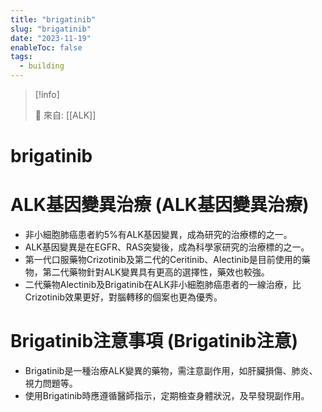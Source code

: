 ```yaml
---
title: "brigatinib"
slug: "brigatinib"
date: "2023-11-19"
enableToc: false
tags:
  - building
---
```


> [!info]
>
> 🌱 來自: [[ALK]]

# brigatinib

# ALK基因變異治療 (ALK基因變異治療)

- 非小細胞肺癌患者約5%有ALK基因變異，成為研究的治療標的之一。
- ALK基因變異是在EGFR、RAS突變後，成為科學家研究的治療標的之一。
- 第一代口服藥物Crizotinib及第二代的Ceritinib、Alectinib是目前使用的藥物，第二代藥物針對ALK變異具有更高的選擇性，藥效也較強。
- 二代藥物Alectinib及Brigatinib在ALK非小細胞肺癌患者的一線治療，比Crizotinib效果更好，對腦轉移的個案也更為優秀。

# Brigatinib注意事項 (Brigatinib注意)

- Brigatinib是一種治療ALK變異的藥物，需注意副作用，如肝臟損傷、肺炎、視力問題等。
- 使用Brigatinib時應遵循醫師指示，定期檢查身體狀況，及早發現副作用。
